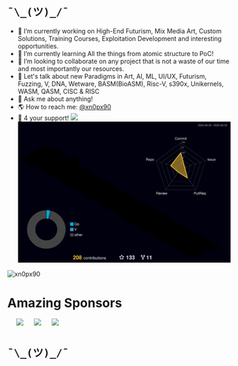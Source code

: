# ```¯\_(ツ)_/¯``` 
- 🔭 I’m currently working on High-End Futurism, Mix Media Art, Custom Solutions, Training Courses, Exploitation Development and interesting opportunities.
- 🌱 I’m currently learning All the things from atomic structure to PoC!
- 👯 I’m looking to collaborate on any project that is not a waste of our time and most importantly our resources.
- 🤔 Let's talk about new Paradigms in Art, AI, ML, UI/UX, Futurism, Fuzzing, V, DNA, Wetware, BASM(BioASM), Risc-V, s390x, Unikernels, WASM, QASM, CISC & RISC
- 💬 Ask me about anything!
- 🌎 How to reach me: [@xn0px90](https://x.com/xn0px90)
- 🙏 4 your support! [![](https://img.shields.io/static/v1?label=Sponsor&message=%E2%9D%A4&logo=GitHub&color=%23fe8e86)](https://github.com/sponsors/xn0px90)
![](./profile-3d-contrib/profile-night-rainbow.svg)

<p align="left"> <img src="https://komarev.com/ghpvc/?username=xn0px90&label=Profile%20views&color=0e75b6&style=flat" alt="xn0px90" /> </p> 

# Amazing Sponsors 
<a target="_blank" href="https://huly.io/"><img style="height:175px; margin-left: 20px;" src="https://avatars.githubusercontent.com/u/87086734?s=200&v=4"></a> <a target="_blank" href="https://unikraft.org/"><img style="height:175px; margin-left: 20px;" src="https://avatars.githubusercontent.com/u/44058005?s=200&v=4"></a> <a target="_blank" href="https://unikraft.cloud/"><img style="height:175px; margin-left: 20px;" src="https://avatars.githubusercontent.com/u/176347911?s=200&v=4"></a>
# ```¯\_(ツ)_/¯``` 
